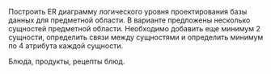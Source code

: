 Построить ER диаграмму логического уровня проектирования базы данных для предметной области. 
В варианте предложены несколько сущностей предметной области. Необходимо добавить еще минимум 2 сущности, определить связи между сущностями и определить минимум по 4 атрибута каждой сущности.

Блюда, продукты, рецепты блюд.
